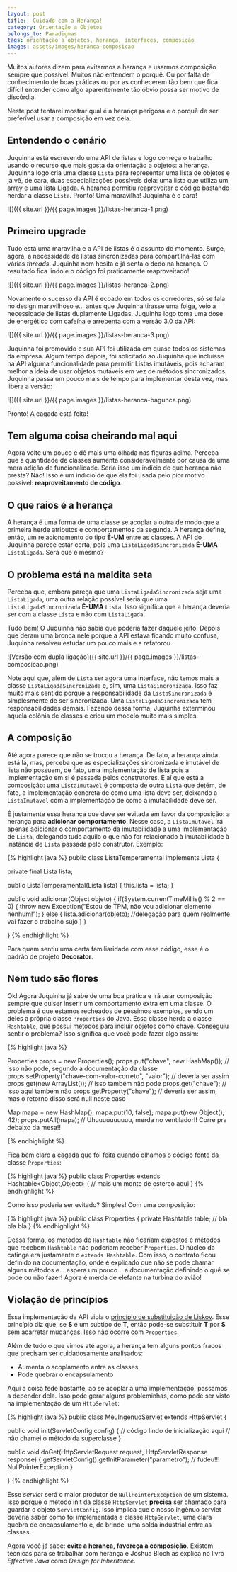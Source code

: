 ```yaml
---
layout: post
title:  Cuidado com a Herança!
category: Orientação a Objetos
belongs_to: Paradigmas
tags: orientação a objetos, herança, interfaces, composição
images: assets/images/heranca-composicao
---
```


Muitos autores dizem para evitarmos a herança e usarmos composição sempre que possível. Muitos não
entendem o porquê. Ou por falta de conhecimento de boas práticas ou por as conhecerem tão bem que
fica difícil entender como algo aparentemente tão óbvio possa ser motivo de discórdia.

Neste post tentarei mostrar qual é a herança perigosa e o porquê de ser preferível usar a composição
em vez dela.

## Entendendo o cenário

Juquinha está escrevendo uma API de listas e logo começa o trabalho usando o recurso que mais gosta
da orientação a objetos: a herança. Juquinha logo cria uma classe
`Lista` para representar uma lista de objetos e já vê, de cara, duas especializações possíveis
dela: uma lista que utiliza um array e uma lista Ligada. A herança permitiu reaproveitar o código
bastando herdar a classe `Lista`. Pronto! Uma maravilha! Juquinha é o cara!

![]({{ site.url }}/{{ page.images }}/listas-heranca-1.png)

## Primeiro upgrade

Tudo está uma maravilha e a API de listas é o assunto do momento. Surge, agora, a necessidade de
listas sincronizadas para compartilhá-las com várias *threads*. Juquinha nem hesita e já senta o
dedo na herança. O resultado fica lindo e o código foi praticamente reaproveitado!

![]({{ site.url }}/{{ page.images }}/listas-heranca-2.png)

Novamente o sucesso da API é ecoado em todos os corredores, só se fala no design maravilhoso e...
antes que Juquinha tirasse uma folga, veio a necessidade de listas duplamente Ligadas. Juquinha
logo toma uma dose de energético com cafeína e arrebenta com a versão 3.0 da API:

![]({{ site.url }}/{{ page.images }}/listas-heranca-3.png)

Juquinha foi promovido e sua API foi utilizada em quase todos os sistemas da empresa. Algum tempo
depois, foi solicitado ao Juquinha que incluísse na API alguma funcionalidade para permitir Listas
imutáveis, pois acharam melhor a ideia de usar objetos mutáveis em vez de métodos sincronizados.
Juquinha passa um pouco mais de tempo para implementar desta vez, mas libera a versão:

![]({{ site.url }}/{{ page.images }}/listas-heranca-bagunca.png)

Pronto! A cagada está feita!

## Tem alguma coisa cheirando mal aqui

Agora volte um pouco e dê mais uma olhada nas figuras acima. Perceba que a quantidade de classes
aumenta consideravelmente por causa de uma mera adição de funcionalidade. Seria isso um indício de
que herança não presta? Não! Isso é um indício de que ela foi usada pelo pior motivo possível:
**reaproveitamento de código**.

## O que raios é a herança

A herança é uma forma de uma classe se acoplar a outra de modo que a primeira herde atributos e
comportamentos da segunda. A herança define, então, um relacionamento do tipo **É-UM** entre as
classes. A API do Juquinha parece estar certa, pois uma `ListaLigadaSincronizada` **É-UMA**
`ListaLigada`. Será que é mesmo?

## O problema está na maldita seta

Perceba que, embora pareça que uma `ListaLigadaSincronizada` seja uma `ListaLigada`, uma outra
relação possível seria que uma `ListaLigadaSincronizada` **É-UMA** `Lista`. Isso significa que a
herança deveria ser com a classe `Lista` e não com `ListaLigada`.

Tudo bem! O Juquinha não sabia que poderia fazer daquele jeito. Depois que deram uma bronca nele
porque a API estava ficando muito confusa, Juquinha resolveu estudar um pouco mais e a refatorou.

![Versão com dupla ligação]({{ site.url }}/{{ page.images }}/listas-composicao.png)

Note aqui que, além de `Lista` ser agora uma interface, não temos mais a classe
`ListaLigadaSincronizada` e, sim, uma `ListaSincronizada`. Isso faz muito mais sentido porque a
responsabilidade da `ListaSincronizada` é simplesmente de ser sincronizada. Uma
`ListaLigadaSincronizada` tem responsabilidades demais. Fazendo dessa forma, Juquinha exterminou
aquela colônia de classes e criou um modelo muito mais simples.

## A composição

Até agora parece que não se trocou a herança. De fato, a herança ainda está lá, mas, perceba que as
especializações sincronizada e imutável de lista não possuem, de fato, uma implementação de lista
pois a implementação em si é passada pelos construtores. É aí que está a composição: uma
`ListaImutavel` é composta de outra `Lista` que detém, de fato, a implementação concreta de como
uma lista deve ser, deixando a `ListaImutavel` com a implementação de como a imutabilidade deve ser.

É justamente essa herança que deve ser evitada em favor da composição: a herança para **adicionar
comportamento**. Nesse caso, a `ListaImutavel` irá apenas adicionar o comportamento da imutabilidade
a uma implementação de `Lista`, delegando tudo aquilo o que não for relacionado à imutabilidade à
instância de `Lista` passada pelo construtor. Exemplo:

{% highlight java %}
public class ListaTemperamental implements Lista {

  private final Lista lista;
  
  public ListaTemperamental(Lista lista) {
    this.lista = lista;
  }
  
  public void adicionar(Object objeto) {
    if(System.currentTimeMillis() % 2 == 0) {
      throw new Exception("Estou de TPM, não vou adicionar elemento nenhum!");
    } else {
      lista.adicionar(objeto); //delegação para quem realmente vai fazer o trabalho sujo
    }
  }

}
{% endhighlight %}

Para quem sentiu uma certa familiaridade com esse código, esse é o padrão de projeto **Decorator**.

## Nem tudo são flores

Ok! Agora Juquinha já sabe de uma boa prática e irá usar composição sempre que quiser inserir um
comportamento extra em uma classe. O problema é que estamos recheados de péssimos exemplos, sendo um
deles a própria classe `Properties` do Java. Essa classe herda a classe `Hashtable`, que possui
métodos para incluir objetos como chave. Conseguiu sentir o problema? Isso significa que você pode
fazer algo assim:

{% highlight java %}

Properties props = new Properties();
props.put("chave", new HashMap()); // isso não pode, segundo a documentação da classe
props.setProperty("chave-com-valor-correto", "valor"); // deveria ser assim
props.get(new ArrayList()); // isso também não pode
props.get("chave"); // isso aqui também não
props.getProperty("chave"); // deveria ser assim, mas o retorno disso será null neste caso

Map mapa = new HashMap();
mapa.put(10, false);
mapa.put(new Object(), 42);
props.putAll(mapa); // Uhuuuuuuuuuu, merda no ventilador!! Corre pra debaixo da mesa!!

{% endhighlight %}

Fica bem claro a cagada que foi feita quando olhamos o código fonte da classe `Properties`:

{% highlight java %}
public class Properties extends Hashtable<Object,Object> {
  // mais um monte de esterco aqui
}
{% endhighlight %}

Como isso poderia ser evitado? Simples! Com uma composição:

{% highlight java %}
public class Properties {
  private Hashtable table;
  // bla bla bla
}
{% endhighlight %}

Dessa forma, os métodos de `Hashtable` não ficariam expostos e métodos que recebem `Hashtable` não
poderiam receber `Properties`. O núcleo da catinga era justamente o `extends Hashtable`. Com isso, o
contrato ficou definido na documentação, onde é explicado que não se pode chamar alguns métodos e...
espera um pouco... a documentação definindo o quê se pode ou não fazer! Agora é merda de elefante na
turbina do avião!

## Violação de princípios

Essa implementação da API viola o [princípio de substituição de Liskov][liskov].
Esse princípio diz que, se **S** é um subtipo de **T**, então pode-se substituir **T** por **S** sem
acarretar mudanças. Isso não ocorre com `Properties`.

Além de tudo o que vimos até agora, a herança tem alguns pontos fracos que precisam ser
cuidadosamente analisados:

- Aumenta o acoplamento entre as classes
- Pode quebrar o encapsulamento

Aqui a coisa fede bastante, ao se acoplar a uma implementação, passamos a depender dela. Isso pode
gerar alguns probleminhas, como pode ser visto na implementação de um `HttpServlet`:

{% highlight java %}
public class MeuIngenuoServlet extends HttpServlet {

  public void init(ServletConfig config) {
    // código lindo de inicialização aqui
    // não chamei o método da superclasse
  }
 
  public void doGet(HttpServletRequest request, HttpServletResponse response) {
    getServletConfig().getInitParameter("parametro"); // fudeu!!! NullPointerException
  }

}
{% endhighlight %}

Esse *servlet* será o maior produtor de `NullPointerException` de um sistema. Isso porque o método
init da classe `HttpServlet` **precisa** ser chamado para guardar o objeto `ServletConfig`. Isso
implica que o nosso ingênuo servlet deveria saber como foi implementada a classe `HttpServlet`,
uma clara quebra de encapsulamento e, de brinde, uma solda industrial entre as classes.

Agora você já sabe: **evite a herança, favoreça a composição**. Existem técnicas para se trabalhar
com herança e Joshua Bloch as explica no livro *Effective Java* como *Design for Inheritance*.

[liskov]: <http://pt.wikipedia.org/wiki/Princ%C3%ADpio_da_substitui%C3%A7%C3%A3o_de_Liskov>
